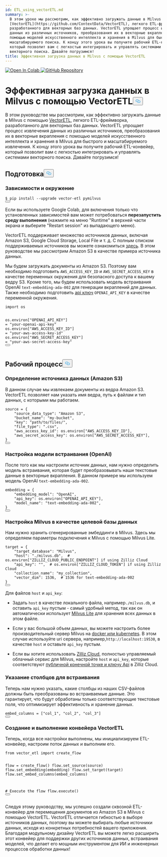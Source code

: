 ```yaml
---
id: ETL_using_vectorETL.md
summary: >-
  В этом уроке мы рассмотрим, как эффективно загружать данные в Milvus с помощью
  [VectorETL](https://github.com/ContextData/VectorETL), легкого ETL-фреймворка,
  разработанного для векторных баз данных. VectorETL упрощает процесс извлечения
  данных из различных источников, преобразования их в векторные вкрапления с
  помощью моделей искусственного интеллекта и хранения в Milvus для быстрого и
  масштабируемого поиска. К концу этого урока вы получите рабочий ETL-конвейер,
  который позволит вам с легкостью интегрировать и управлять системами
  векторного поиска. Давайте погрузимся!
title: Эффективная загрузка данных в Milvus с помощью VectorETL
---
```

<p><a href="https://colab.research.google.com/github/milvus-io/bootcamp/blob/master/bootcamp/tutorials/integration/ETL_using_vectorETL.ipynb" target="_parent">
<img translate="no" src="https://colab.research.google.com/assets/colab-badge.svg" alt="Open In Colab"/>
</a>
<a href="https://github.com/milvus-io/bootcamp/blob/master/bootcamp/tutorials/integration/ETL_using_vectorETL.ipynb" target="_blank">
<img translate="no" src="https://img.shields.io/badge/View%20on%20GitHub-555555?style=flat&logo=github&logoColor=white" alt="GitHub Repository"/>
</a></p>
<h1 id="Efficient-Data-Loading-into-Milvus-with-VectorETL" class="common-anchor-header">Эффективная загрузка данных в Milvus с помощью VectorETL<button data-href="#Efficient-Data-Loading-into-Milvus-with-VectorETL" class="anchor-icon" translate="no">
      <svg translate="no"
        aria-hidden="true"
        focusable="false"
        height="20"
        version="1.1"
        viewBox="0 0 16 16"
        width="16"
      >
        <path
          fill="#0092E4"
          fill-rule="evenodd"
          d="M4 9h1v1H4c-1.5 0-3-1.69-3-3.5S2.55 3 4 3h4c1.45 0 3 1.69 3 3.5 0 1.41-.91 2.72-2 3.25V8.59c.58-.45 1-1.27 1-2.09C10 5.22 8.98 4 8 4H4c-.98 0-2 1.22-2 2.5S3 9 4 9zm9-3h-1v1h1c1 0 2 1.22 2 2.5S13.98 12 13 12H9c-.98 0-2-1.22-2-2.5 0-.83.42-1.64 1-2.09V6.25c-1.09.53-2 1.84-2 3.25C6 11.31 7.55 13 9 13h4c1.45 0 3-1.69 3-3.5S14.5 6 13 6z"
        ></path>
      </svg>
    </button></h1><p>В этом руководстве мы рассмотрим, как эффективно загружать данные в Milvus с помощью <a href="https://github.com/ContextData/VectorETL">VectorETL</a>, легкого ETL-фреймворка, разработанного для векторных баз данных. VectorETL упрощает процесс извлечения данных из различных источников, преобразования их в векторные вкрапления с помощью моделей искусственного интеллекта и хранения в Milvus для быстрого и масштабируемого извлечения. К концу этого урока вы получите рабочий ETL-конвейер, который позволит вам с легкостью интегрировать и управлять системами векторного поиска. Давайте погрузимся!</p>
<h2 id="Preparation" class="common-anchor-header">Подготовка<button data-href="#Preparation" class="anchor-icon" translate="no">
      <svg translate="no"
        aria-hidden="true"
        focusable="false"
        height="20"
        version="1.1"
        viewBox="0 0 16 16"
        width="16"
      >
        <path
          fill="#0092E4"
          fill-rule="evenodd"
          d="M4 9h1v1H4c-1.5 0-3-1.69-3-3.5S2.55 3 4 3h4c1.45 0 3 1.69 3 3.5 0 1.41-.91 2.72-2 3.25V8.59c.58-.45 1-1.27 1-2.09C10 5.22 8.98 4 8 4H4c-.98 0-2 1.22-2 2.5S3 9 4 9zm9-3h-1v1h1c1 0 2 1.22 2 2.5S13.98 12 13 12H9c-.98 0-2-1.22-2-2.5 0-.83.42-1.64 1-2.09V6.25c-1.09.53-2 1.84-2 3.25C6 11.31 7.55 13 9 13h4c1.45 0 3-1.69 3-3.5S14.5 6 13 6z"
        ></path>
      </svg>
    </button></h2><h3 id="Dependency-and-Environment" class="common-anchor-header">Зависимости и окружение</h3><pre><code translate="no" class="language-shell">$ pip install --upgrade vector-etl pymilvus
<button class="copy-code-btn"></button></code></pre>
<div class="alert note">
<p>Если вы используете Google Colab, для включения только что установленных зависимостей вам может потребоваться <strong>перезапустить среду выполнения</strong> (нажмите на меню "Runtime" в верхней части экрана и выберите "Restart session" из выпадающего меню).</p>
</div>
<p>VectorETL поддерживает множество источников данных, включая Amazon S3, Google Cloud Storage, Local File и т. д. С полным списком поддерживаемых источников вы можете ознакомиться <a href="https://github.com/ContextData/VectorETL?tab=readme-ov-file#source-configuration">здесь</a>. В этом руководстве мы рассмотрим Amazon S3 в качестве примера источника данных.</p>
<p>Мы будем загружать документы из Amazon S3. Поэтому вам необходимо подготовить <code translate="no">AWS_ACCESS_KEY_ID</code> и <code translate="no">AWS_SECRET_ACCESS_KEY</code> в качестве переменных окружения для безопасного доступа к вашему ведру S3. Кроме того, мы будем использовать модель встраивания OpenAI <code translate="no">text-embedding-ada-002</code> для генерации вкраплений для данных. Также необходимо подготовить <a href="https://platform.openai.com/docs/quickstart">api ключ</a> <code translate="no">OPENAI_API_KEY</code> в качестве переменной окружения.</p>
<pre><code translate="no" class="language-python"><span class="hljs-keyword">import</span> os

os.<span class="hljs-property">environ</span>[<span class="hljs-string">&quot;OPENAI_API_KEY&quot;</span>] = <span class="hljs-string">&quot;your-openai-api-key&quot;</span>
os.<span class="hljs-property">environ</span>[<span class="hljs-string">&quot;AWS_ACCESS_KEY_ID&quot;</span>] = <span class="hljs-string">&quot;your-aws-access-key-id&quot;</span>
os.<span class="hljs-property">environ</span>[<span class="hljs-string">&quot;AWS_SECRET_ACCESS_KEY&quot;</span>] = <span class="hljs-string">&quot;your-aws-secret-access-key&quot;</span>
<button class="copy-code-btn"></button></code></pre>
<h2 id="Workflow" class="common-anchor-header">Рабочий процесс<button data-href="#Workflow" class="anchor-icon" translate="no">
      <svg translate="no"
        aria-hidden="true"
        focusable="false"
        height="20"
        version="1.1"
        viewBox="0 0 16 16"
        width="16"
      >
        <path
          fill="#0092E4"
          fill-rule="evenodd"
          d="M4 9h1v1H4c-1.5 0-3-1.69-3-3.5S2.55 3 4 3h4c1.45 0 3 1.69 3 3.5 0 1.41-.91 2.72-2 3.25V8.59c.58-.45 1-1.27 1-2.09C10 5.22 8.98 4 8 4H4c-.98 0-2 1.22-2 2.5S3 9 4 9zm9-3h-1v1h1c1 0 2 1.22 2 2.5S13.98 12 13 12H9c-.98 0-2-1.22-2-2.5 0-.83.42-1.64 1-2.09V6.25c-1.09.53-2 1.84-2 3.25C6 11.31 7.55 13 9 13h4c1.45 0 3-1.69 3-3.5S14.5 6 13 6z"
        ></path>
      </svg>
    </button></h2><h3 id="Defining-the-Data-Source-Amazon-S3" class="common-anchor-header">Определение источника данных (Amazon S3)</h3><p>В данном случае мы извлекаем документы из ведра Amazon S3. VectorETL позволяет нам указать имя ведра, путь к файлам и тип данных, с которыми мы работаем.</p>
<pre><code translate="no" class="language-python"><span class="hljs-built_in">source</span> = {
    <span class="hljs-string">&quot;source_data_type&quot;</span>: <span class="hljs-string">&quot;Amazon S3&quot;</span>,
    <span class="hljs-string">&quot;bucket_name&quot;</span>: <span class="hljs-string">&quot;my-bucket&quot;</span>,
    <span class="hljs-string">&quot;key&quot;</span>: <span class="hljs-string">&quot;path/to/files/&quot;</span>,
    <span class="hljs-string">&quot;file_type&quot;</span>: <span class="hljs-string">&quot;.csv&quot;</span>,
    <span class="hljs-string">&quot;aws_access_key_id&quot;</span>: os.environ[<span class="hljs-string">&quot;AWS_ACCESS_KEY_ID&quot;</span>],
    <span class="hljs-string">&quot;aws_secret_access_key&quot;</span>: os.environ[<span class="hljs-string">&quot;AWS_SECRET_ACCESS_KEY&quot;</span>],
}
<button class="copy-code-btn"></button></code></pre>
<h3 id="Configuring-the-Embedding-Model-OpenAI" class="common-anchor-header">Настройка модели встраивания (OpenAI)</h3><p>После того как мы настроили источник данных, нам нужно определить модель встраивания, которая будет преобразовывать наши текстовые данные в векторные вкрапления. В данном примере мы используем модель OpenAI <code translate="no">text-embedding-ada-002</code>.</p>
<pre><code translate="no" class="language-python">embedding = {
    <span class="hljs-string">&quot;embedding_model&quot;</span>: <span class="hljs-string">&quot;OpenAI&quot;</span>,
    <span class="hljs-string">&quot;api_key&quot;</span>: os.<span class="hljs-property">environ</span>[<span class="hljs-string">&quot;OPENAI_API_KEY&quot;</span>],
    <span class="hljs-string">&quot;model_name&quot;</span>: <span class="hljs-string">&quot;text-embedding-ada-002&quot;</span>,
}
<button class="copy-code-btn"></button></code></pre>
<h3 id="Setting-Up-Milvus-as-the-Target-Database" class="common-anchor-header">Настройка Milvus в качестве целевой базы данных</h3><p>Нам нужно хранить сгенерированные эмбеддинги в Milvus. Здесь мы определяем параметры подключения к Milvus с помощью Milvus Lite.</p>
<pre><code translate="no" class="language-python">target = {
    <span class="hljs-string">&quot;target_database&quot;</span>: <span class="hljs-string">&quot;Milvus&quot;</span>,
    <span class="hljs-string">&quot;host&quot;</span>: <span class="hljs-string">&quot;./milvus.db&quot;</span>,  <span class="hljs-comment"># os.environ[&quot;ZILLIZ_CLOUD_PUBLIC_ENDPOINT&quot;] if using Zilliz Cloud</span>
    <span class="hljs-string">&quot;api_key&quot;</span>: <span class="hljs-string">&quot;&quot;</span>,  <span class="hljs-comment"># os.environ[&quot;ZILLIZ_CLOUD_TOKEN&quot;] if using Zilliz Cloud</span>
    <span class="hljs-string">&quot;collection_name&quot;</span>: <span class="hljs-string">&quot;my_collection&quot;</span>,
    <span class="hljs-string">&quot;vector_dim&quot;</span>: <span class="hljs-number">1536</span>,  <span class="hljs-comment"># 1536 for text-embedding-ada-002</span>
}
<button class="copy-code-btn"></button></code></pre>
<div class="alert note">
<p>Для файлов <code translate="no">host</code> и <code translate="no">api_key</code>:</p>
<ul>
<li><p>Задать <code translate="no">host</code> в качестве локального файла, например<code translate="no">./milvus.db</code>, и оставить <code translate="no">api_key</code> пустым - самый удобный метод, так как он автоматически использует <a href="https://milvus.io/docs/milvus_lite.md">Milvus Lite</a> для хранения всех данных в этом файле.</p></li>
<li><p>Если у вас большой объем данных, вы можете настроить более производительный сервер Milvus на <a href="https://milvus.io/docs/quickstart.md">docker или kubernetes</a>. В этом случае используйте uri сервера, например,<code translate="no">http://localhost:19530</code>, в качестве <code translate="no">host</code> и оставьте <code translate="no">api_key</code> пустым.</p></li>
<li><p>Если вы хотите использовать <a href="https://zilliz.com/cloud">Zilliz Cloud</a>, полностью управляемый облачный сервис для Milvus, настройте <code translate="no">host</code> и <code translate="no">api_key</code>, которые соответствуют <a href="https://docs.zilliz.com/docs/on-zilliz-cloud-console#free-cluster-details">публичной конечной точке и ключу Api</a> в Zilliz Cloud.</p></li>
</ul>
</div>
<h3 id="Specifying-Columns-for-Embedding" class="common-anchor-header">Указание столбцов для встраивания</h3><p>Теперь нам нужно указать, какие столбцы из наших CSV-файлов должны быть преобразованы во встраиваемые данные. Это гарантирует, что будут обработаны только соответствующие текстовые поля, что оптимизирует эффективность и хранение данных.</p>
<pre><code translate="no" class="language-python">embed_columns = [<span class="hljs-string">&quot;col_1&quot;</span>, <span class="hljs-string">&quot;col_2&quot;</span>, <span class="hljs-string">&quot;col_3&quot;</span>]
<button class="copy-code-btn"></button></code></pre>
<h3 id="Creating-and-Executing-the-VectorETL-Pipeline" class="common-anchor-header">Создание и выполнение конвейера VectorETL</h3><p>Теперь, когда все настройки выполнены, мы инициализируем ETL-конвейер, настроим поток данных и выполним его.</p>
<pre><code translate="no" class="language-python"><span class="hljs-keyword">from</span> vector_etl <span class="hljs-keyword">import</span> create_flow

flow = create_flow()
flow.set_source(source)
flow.set_embedding(embedding)
flow.set_target(target)
flow.set_embed_columns(embed_columns)

<span class="hljs-comment"># Execute the flow</span>
flow.execute()
<button class="copy-code-btn"></button></code></pre>
<p>Следуя этому руководству, мы успешно создали сквозной ETL-конвейер для перемещения документов из Amazon S3 в Milvus с помощью VectorETL. VectorETL отличается гибкостью в выборе источников данных, поэтому вы можете выбирать любые источники данных, исходя из конкретных потребностей вашего приложения. Благодаря модульному дизайну VectorETL вы можете легко расширить этот конвейер для поддержки других источников данных, встраивания моделей, что делает его мощным инструментом для ИИ и инженерных процессов обработки данных!</p>
